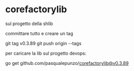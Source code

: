 # corefactorylib

sul progetto della shlib 

committare tutto e creare un tag

git tag v0.3.89
git push origin --tags

 

 

per caricare la lib sul progetto devops:

go get github.com/pasqualepunzo/corefactorylib@v0.3.89
